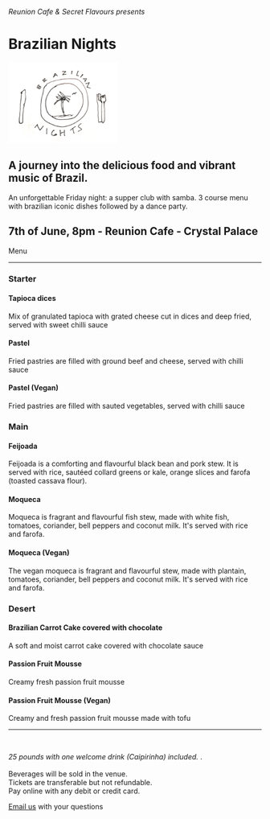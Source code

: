 _Reunion Cafe & Secret Flavours presents_

# Brazilian Nights

![image](/assets/images/brazilian_nights.png)


## A journey into the delicious food and vibrant music of Brazil.

An unforgettable Friday night: a supper club with samba. 
3 course menu with brazilian iconic dishes followed by a dance party. 

## 7th of June, 8pm - Reunion Cafe - Crystal Palace   

Menu

************************

### Starter

#### Tapioca dices
Mix of granulated tapioca with grated cheese cut in dices and deep fried, served with sweet chilli sauce

#### Pastel
Fried pastries are filled with ground beef and cheese, served with chilli sauce

#### Pastel (Vegan)
Fried pastries are filled with sauted vegetables, served with chilli sauce


### Main

#### Feijoada
Feijoada is a comforting and flavourful black bean and pork stew. It is served with rice, sautéed collard greens or kale, orange slices and farofa (toasted cassava flour).

#### Moqueca 
Moqueca is fragrant and flavourful fish stew, made with white fish, tomatoes, coriander, bell peppers and coconut milk. It's served with rice and farofa.

#### Moqueca (Vegan) 
The vegan moqueca is fragrant and flavourful stew, made with plantain, tomatoes, coriander, bell peppers and coconut milk. It's served with rice and farofa.

### Desert

#### Brazilian Carrot Cake covered with chocolate
A soft and moist carrot cake covered with chocolate sauce

#### Passion Fruit Mousse
Creamy fresh passion fruit mousse

#### Passion Fruit Mousse (Vegan)
Creamy and fresh passion fruit mousse made with tofu

*************************
<br>

*25 pounds with one welcome drink (Caipirinha) included.* .<br><br>
Beverages will be sold in the venue.<br>
Tickets are transferable but not refundable.<br>
Pay online with any debit or credit card.

[Email us](mailto:leili@secretflavours.com) with your questions   
